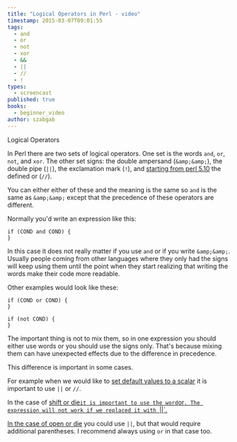 ```yaml
---
title: "Logical Operators in Perl - video"
timestamp: 2015-03-07T09:01:55
tags:
  - and
  - or
  - not
  - xor
  - &&
  - ||
  - //
  - !
types:
  - screencast
published: true
books:
  - beginner_video
author: szabgab
---
```



Logical Operators


<slidecast file="beginner-perl/logical-operators" youtube="fuk9gedIlWI" />

In Perl there are two sets of logical operators.
One set is the words `and`, `or`, `not`, and `xor`.
The other set signs: the double ampersand (`&amp;&amp;`), the double pipe (`||`), the exclamation mark (`!`),
and [starting from perl 5.10](/what-is-new-in-perl-5.10--say-defined-or-state) the defined or (`//`).

You can either either of these and the meaning is the same so `and` is the same as `&amp;&amp;` except that the precedence of these
operators are different.

Normally you'd write an expression like this:

```
if (COND and COND) {
}
```

In this case it does not really matter if you use `and` or if you write `&amp;&amp;`. Usually people coming from other
languages where they only had the signs will keep using them until the point when they start realizing that writing the words make their
code more readable.

Other examples would look like these:

```
if (COND or COND) {
}

if (not COND) {
}
```

The important thing is not to mix them, so in one expression you should either use words or you should use the signs only.
That's because mixing them can have unexpected effects due to the difference in precedence.

This difference is important in some cases.

For example when we would like to [set default values to a scalar](/how-to-set-default-values-in-perl) it is important
to use `||` or `//`.

In the case of <a href="/beginner-perl-maven-shift">shift or die` it is important to use the word `or`.
The expression will not work if we replaced it with `||`.

In the case of [open or die](/open-and-read-from-files) you could use `||`, but that would require additional parentheses.
I recommend always using `or` in that case too.

